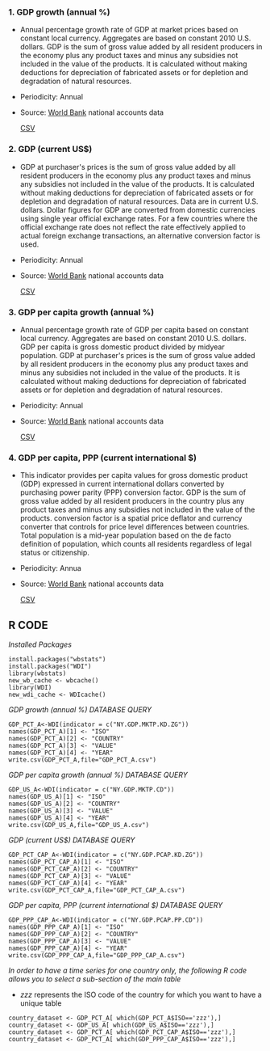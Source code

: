 ### 1. GDP growth (annual %)

* Annual percentage growth rate of GDP at market prices based on constant local currency. Aggregates are based on constant 2010 U.S. dollars. GDP is the sum of gross value added by all resident producers in the economy plus any product taxes and minus any subsidies not included in the value of the products. It is calculated without making deductions for depreciation of fabricated assets or for depletion and degradation of natural resources.

* Periodicity: Annual

* Source: [World Bank](https://data.worldbank.org) national accounts data

     [CSV](https://github.com/economics-databases/Gross-domestic-product/blob/gh-pages/GDP_PCT_A.csv)

### 2. GDP (current US$) 

* GDP at purchaser's prices is the sum of gross value added by all resident producers in the economy plus any product taxes and minus any subsidies not included in the value of the products. It is calculated without making deductions for depreciation of fabricated assets or for depletion and degradation of natural resources. Data are in current U.S. dollars. Dollar figures for GDP are converted from domestic currencies using single year official exchange rates. For a few countries where the official exchange rate does not reflect the rate effectively applied to actual foreign exchange transactions, an alternative conversion factor is used.

* Periodicity: Annual

* Source: [World Bank](https://data.worldbank.org) national accounts data

     [CSV](https://github.com/economics-databases/Gross-domestic-product/blob/gh-pages/GDP_US_A.csv)

### 3. GDP per capita growth (annual %)

* Annual percentage growth rate of GDP per capita based on constant local currency. Aggregates are based on constant 2010 U.S. dollars. GDP per capita is gross domestic product divided by midyear population. GDP at purchaser's prices is the sum of gross value added by all resident producers in the economy plus any product taxes and minus any subsidies not included in the value of the products. It is calculated without making deductions for depreciation of fabricated assets or for depletion and degradation of natural resources.

* Periodicity: Annual

* Source: [World Bank](https://data.worldbank.org) national accounts data

     [CSV](https://github.com/economics-databases/Gross-domestic-product/blob/gh-pages/GDP_PCT_CAP_A.csv)


### 4. GDP per capita, PPP (current international $)

* This indicator provides per capita values for gross domestic product (GDP) expressed in current international dollars converted by purchasing power parity (PPP) conversion factor. GDP is the sum of gross value added by all resident producers in the country plus any product taxes and minus any subsidies not included in the value of the products. conversion factor is a spatial price deflator and currency converter that controls for price level differences between countries. Total population is a mid-year population based on the de facto definition of population, which counts all residents regardless of legal status or citizenship.

* Periodicity: Annua

* Source: [World Bank](https://data.worldbank.org) national accounts data

     [CSV](https://github.com/economics-databases/Gross-domestic-product/blob/gh-pages/GDP_PPP_CAP_A.csv)



## R CODE

*Installed Packages*

```{r}
install.packages("wbstats")
install.packages("WDI")
library(wbstats)
new_wb_cache <- wbcache() 
library(WDI)
new_wdi_cache <- WDIcache() 
```


*GDP growth (annual %) DATABASE QUERY*

```{r}
GDP_PCT_A<-WDI(indicator = c("NY.GDP.MKTP.KD.ZG"))
names(GDP_PCT_A)[1] <- "ISO"
names(GDP_PCT_A)[2] <- "COUNTRY"
names(GDP_PCT_A)[3] <- "VALUE"
names(GDP_PCT_A)[4] <- "YEAR"
write.csv(GDP_PCT_A,file="GDP_PCT_A.csv")
```

*GDP per capita growth (annual %) DATABASE QUERY*

```{r}
GDP_US_A<-WDI(indicator = c("NY.GDP.MKTP.CD"))
names(GDP_US_A)[1] <- "ISO"
names(GDP_US_A)[2] <- "COUNTRY"
names(GDP_US_A)[3] <- "VALUE"
names(GDP_US_A)[4] <- "YEAR"
write.csv(GDP_US_A,file="GDP_US_A.csv")
```

*GDP (current US$)  DATABASE QUERY*

```{r}
GDP_PCT_CAP_A<-WDI(indicator = c("NY.GDP.PCAP.KD.ZG"))
names(GDP_PCT_CAP_A)[1] <- "ISO"
names(GDP_PCT_CAP_A)[2] <- "COUNTRY"
names(GDP_PCT_CAP_A)[3] <- "VALUE"
names(GDP_PCT_CAP_A)[4] <- "YEAR"
write.csv(GDP_PCT_CAP_A,file="GDP_PCT_CAP_A.csv")
```

*GDP per capita, PPP (current international $) DATABASE QUERY*

```{r}
GDP_PPP_CAP_A<-WDI(indicator = c("NY.GDP.PCAP.PP.CD"))
names(GDP_PPP_CAP_A)[1] <- "ISO"
names(GDP_PPP_CAP_A)[2] <- "COUNTRY"
names(GDP_PPP_CAP_A)[3] <- "VALUE"
names(GDP_PPP_CAP_A)[4] <- "YEAR"
write.csv(GDP_PPP_CAP_A,file="GDP_PPP_CAP_A.csv")
```

*In order to have a time series for one country only, the following R code allows you to select a sub-section of the main table*

- *zzz* represents the ISO code of the country for which you want to have a unique table

```{r}
country_dataset <- GDP_PCT_A[ which(GDP_PCT_A$ISO=='zzz'),]
country_dataset <- GDP_US_A[ which(GDP_US_A$ISO=='zzz'),]
country_dataset <- GDP_PCT_A[ which(GDP_PCT_CAP_A$ISO=='zzz'),]
country_dataset <- GDP_PCT_A[ which(GDP_PPP_CAP_A$ISO=='zzz'),]
```

